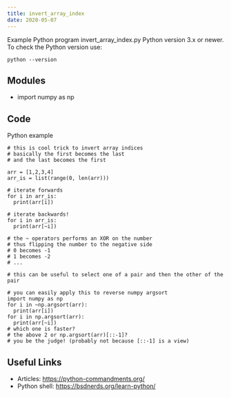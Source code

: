 ```yaml
---
title: invert_array_index
date: 2020-05-07
---
```

Example Python program invert_array_index.py
Python version 3.x or newer.
To check the Python version use:

    python --version

## Modules

* import numpy as np

## Code

Python example

    # this is cool trick to invert array indices
    # basically the first becomes the last
    # and the last becomes the first
    
    arr = [1,2,3,4]
    arr_is = list(range(0, len(arr)))
    
    # iterate forwards
    for i in arr_is:
      print(arr[i])
      
    # iterate backwards!
    for i in arr_is:
      print(arr[~i])
      
    # the ~ operators performs an XOR on the number
    # thus flipping the number to the negative side
    # 0 becomes -1
    # 1 becomes -2
    # ...
    
    # this can be useful to select one of a pair and then the other of the pair
    
    # you can easily apply this to reverse numpy argsort
    import numpy as np
    for i in ~np.argsort(arr):
      print(arr[i])
    for i in np.argsort(arr):
      print(arr[~i])
    # which one is faster?
    # the above 2 or np.argsort(arr)[::-1]?
    # you be the judge! (probably not because [::-1] is a view)

## Useful Links

- Articles: https://python-commandments.org/
- Python shell: https://bsdnerds.org/learn-python/

